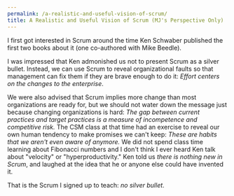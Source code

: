 ```yaml
---
permalink: /a-realistic-and-useful-vision-of-scrum/
title: A Realistic and Useful Vision of Scrum (MJ's Perspective Only)
---
```

I first got interested in Scrum around the time Ken Schwaber published the first two books about it (one co-authored with Mike Beedle).

I was impressed that Ken admonished us not to present Scrum as a silver bullet.   Instead, we can use Scrum to reveal organizational faults so that management can fix them if they are brave enough to do it: _Effort centers on the changes to the enterprise_.

We were also advised that Scrum implies more change than most organizations are ready for, but we should not water down the message just because changing organizations is hard: _The gap between current practices and target practices is a measure of incompetence and competitive risk._  The CSM class at that time had an exercise to reveal our own human tendency to make promises we can't keep: _These are habits that we aren't even aware of anymore._  We did not spend class time learning about Fibonacci numbers and I don't think I ever heard Ken talk about "velocity" or "hyperproductivity."  Ken told us _there is nothing new in Scrum_, and laughed at the idea that he or anyone else could have invented it. 

That is the Scrum I signed up to teach: _no silver bullet_.   

